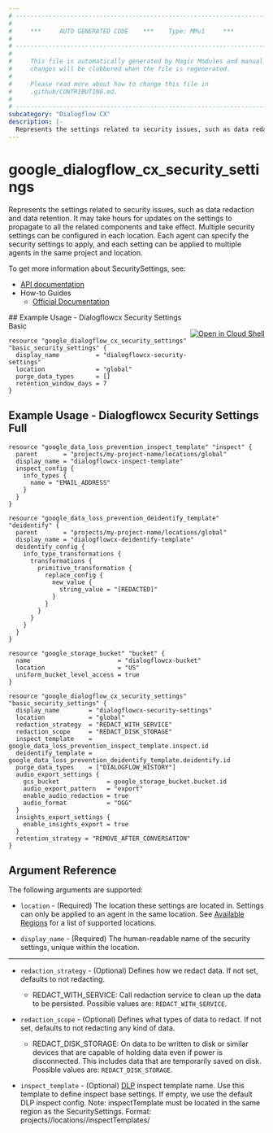 ```yaml
---
# ----------------------------------------------------------------------------
#
#     ***     AUTO GENERATED CODE    ***    Type: MMv1     ***
#
# ----------------------------------------------------------------------------
#
#     This file is automatically generated by Magic Modules and manual
#     changes will be clobbered when the file is regenerated.
#
#     Please read more about how to change this file in
#     .github/CONTRIBUTING.md.
#
# ----------------------------------------------------------------------------
subcategory: "Dialogflow CX"
description: |-
  Represents the settings related to security issues, such as data redaction and data retention.
---
```


# google\_dialogflow\_cx\_security\_settings

Represents the settings related to security issues, such as data redaction and data retention. It may take hours for updates on the settings to propagate to all the related components and take effect.
Multiple security settings can be configured in each location. Each agent can specify the security settings to apply, and each setting can be applied to multiple agents in the same project and location.


To get more information about SecuritySettings, see:

* [API documentation](https://cloud.google.com/dialogflow/cx/docs/reference/rest/v3/projects.locations.securitySettings)
* How-to Guides
    * [Official Documentation](https://cloud.google.com/dialogflow/cx/docs)

<div class = "oics-button" style="float: right; margin: 0 0 -15px">
  <a href="https://console.cloud.google.com/cloudshell/open?cloudshell_git_repo=https%3A%2F%2Fgithub.com%2Fterraform-google-modules%2Fdocs-examples.git&cloudshell_working_dir=dialogflowcx_security_settings_basic&cloudshell_image=gcr.io%2Fcloudshell-images%2Fcloudshell%3Alatest&open_in_editor=main.tf&cloudshell_print=.%2Fmotd&cloudshell_tutorial=.%2Ftutorial.md" target="_blank">
    <img alt="Open in Cloud Shell" src="//gstatic.com/cloudssh/images/open-btn.svg" style="max-height: 44px; margin: 32px auto; max-width: 100%;">
  </a>
</div>
## Example Usage - Dialogflowcx Security Settings Basic


```hcl
resource "google_dialogflow_cx_security_settings" "basic_security_settings" {
  display_name          = "dialogflowcx-security-settings"
  location              = "global"
  purge_data_types      = []
  retention_window_days = 7
}
```
## Example Usage - Dialogflowcx Security Settings Full


```hcl
resource "google_data_loss_prevention_inspect_template" "inspect" {
  parent       = "projects/my-project-name/locations/global"
  display_name = "dialogflowcx-inspect-template"
  inspect_config {
    info_types {
      name = "EMAIL_ADDRESS"
    }
  }
}

resource "google_data_loss_prevention_deidentify_template" "deidentify" {
  parent       = "projects/my-project-name/locations/global"
  display_name = "dialogflowcx-deidentify-template"
  deidentify_config {
    info_type_transformations {
      transformations {
        primitive_transformation {
          replace_config {
            new_value {
              string_value = "[REDACTED]"
            }
          }
        }
      }
    }
  }
}

resource "google_storage_bucket" "bucket" {
  name                        = "dialogflowcx-bucket"
  location                    = "US"
  uniform_bucket_level_access = true
}

resource "google_dialogflow_cx_security_settings" "basic_security_settings" {
  display_name        = "dialogflowcx-security-settings"
  location            = "global"
  redaction_strategy  = "REDACT_WITH_SERVICE"
  redaction_scope     = "REDACT_DISK_STORAGE"
  inspect_template    = google_data_loss_prevention_inspect_template.inspect.id
  deidentify_template = google_data_loss_prevention_deidentify_template.deidentify.id
  purge_data_types    = ["DIALOGFLOW_HISTORY"]
  audio_export_settings {
    gcs_bucket             = google_storage_bucket.bucket.id
    audio_export_pattern   = "export"
    enable_audio_redaction = true
    audio_format           = "OGG"
  }
  insights_export_settings {
    enable_insights_export = true
  }
  retention_strategy = "REMOVE_AFTER_CONVERSATION"
}
```

## Argument Reference

The following arguments are supported:


* `location` -
  (Required)
  The location these settings are located in. Settings can only be applied to an agent in the same location.
  See [Available Regions](https://cloud.google.com/dialogflow/cx/docs/concept/region#avail) for a list of supported locations.

* `display_name` -
  (Required)
  The human-readable name of the security settings, unique within the location.


- - -


* `redaction_strategy` -
  (Optional)
  Defines how we redact data. If not set, defaults to not redacting.
  * REDACT_WITH_SERVICE: Call redaction service to clean up the data to be persisted.
  Possible values are: `REDACT_WITH_SERVICE`.

* `redaction_scope` -
  (Optional)
  Defines what types of data to redact. If not set, defaults to not redacting any kind of data.
  * REDACT_DISK_STORAGE: On data to be written to disk or similar devices that are capable of holding data even if power is disconnected. This includes data that are temporarily saved on disk.
  Possible values are: `REDACT_DISK_STORAGE`.

* `inspect_template` -
  (Optional)
  [DLP](https://cloud.google.com/dlp/docs) inspect template name. Use this template to define inspect base settings. If empty, we use the default DLP inspect config.
  Note: inspectTemplate must be located in the same region as the SecuritySettings.
  Format: projects/<Project ID>/locations/<Location ID>/inspectTemplates/<Template ID> OR organizations/<Organization ID>/locations/<Location ID>/inspectTemplates/<Template ID>

* `deidentify_template` -
  (Optional)
  [DLP](https://cloud.google.com/dlp/docs) deidentify template name. Use this template to define de-identification configuration for the content. If empty, Dialogflow replaces sensitive info with [redacted] text.
  Note: deidentifyTemplate must be located in the same region as the SecuritySettings.
  Format: projects/<Project ID>/locations/<Location ID>/deidentifyTemplates/<Template ID> OR organizations/<Organization ID>/locations/<Location ID>/deidentifyTemplates/<Template ID>

* `purge_data_types` -
  (Optional)
  List of types of data to remove when retention settings triggers purge.
  Each value may be one of: `DIALOGFLOW_HISTORY`.

* `audio_export_settings` -
  (Optional)
  Controls audio export settings for post-conversation analytics when ingesting audio to conversations.
  If retention_strategy is set to REMOVE_AFTER_CONVERSATION or gcs_bucket is empty, audio export is disabled.
  If audio export is enabled, audio is recorded and saved to gcs_bucket, subject to retention policy of gcs_bucket.
  This setting won't effect audio input for implicit sessions via [Sessions.DetectIntent](https://cloud.google.com/dialogflow/cx/docs/reference/rest/v3/projects.locations.agents.sessions/detectIntent#google.cloud.dialogflow.cx.v3.Sessions.DetectIntent).
  Structure is [documented below](#nested_audio_export_settings).

* `insights_export_settings` -
  (Optional)
  Controls conversation exporting settings to Insights after conversation is completed.
  If retentionStrategy is set to REMOVE_AFTER_CONVERSATION, Insights export is disabled no matter what you configure here.
  Structure is [documented below](#nested_insights_export_settings).

* `retention_window_days` -
  (Optional)
  Retains the data for the specified number of days. User must set a value lower than Dialogflow's default 365d TTL (30 days for Agent Assist traffic), higher value will be ignored and use default. Setting a value higher than that has no effect. A missing value or setting to 0 also means we use default TTL.
  Only one of `retention_window_days` and `retention_strategy` may be set.

* `retention_strategy` -
  (Optional)
  Defines how long we retain persisted data that contains sensitive info. Only one of `retention_window_days` and `retention_strategy` may be set.
  * REMOVE_AFTER_CONVERSATION: Removes data when the conversation ends. If there is no conversation explicitly established, a default conversation ends when the corresponding Dialogflow session ends.
  Possible values are: `REMOVE_AFTER_CONVERSATION`.

* `project` - (Optional) The ID of the project in which the resource belongs.
    If it is not provided, the provider project is used.


<a name="nested_audio_export_settings"></a>The `audio_export_settings` block supports:

* `gcs_bucket` -
  (Optional)
  Cloud Storage bucket to export audio record to. Setting this field would grant the Storage Object Creator role to the Dialogflow Service Agent. API caller that tries to modify this field should have the permission of storage.buckets.setIamPolicy.

* `audio_export_pattern` -
  (Optional)
  Filename pattern for exported audio.

* `enable_audio_redaction` -
  (Optional)
  Enable audio redaction if it is true.

* `audio_format` -
  (Optional)
  File format for exported audio file. Currently only in telephony recordings.
  * MULAW: G.711 mu-law PCM with 8kHz sample rate.
  * MP3: MP3 file format.
  * OGG: OGG Vorbis.
  Possible values are: `MULAW`, `MP3`, `OGG`.

<a name="nested_insights_export_settings"></a>The `insights_export_settings` block supports:

* `enable_insights_export` -
  (Required)
  If enabled, we will automatically exports conversations to Insights and Insights runs its analyzers.

## Attributes Reference

In addition to the arguments listed above, the following computed attributes are exported:

* `id` - an identifier for the resource with format `projects/{{project}}/locations/{{location}}/securitySettings/{{name}}`

* `name` -
  The unique identifier of the settings.
  Format: projects/<Project ID>/locations/<Location ID>/securitySettings/<Security Settings ID>.


## Timeouts

This resource provides the following
[Timeouts](https://developer.hashicorp.com/terraform/plugin/sdkv2/resources/retries-and-customizable-timeouts) configuration options:

- `create` - Default is 40 minutes.
- `update` - Default is 40 minutes.
- `delete` - Default is 20 minutes.

## Import


SecuritySettings can be imported using any of these accepted formats:

```
$ terraform import google_dialogflow_cx_security_settings.default projects/{{project}}/locations/{{location}}/securitySettings/{{name}}
$ terraform import google_dialogflow_cx_security_settings.default {{project}}/{{location}}/{{name}}
$ terraform import google_dialogflow_cx_security_settings.default {{location}}/{{name}}
```

## User Project Overrides

This resource supports [User Project Overrides](https://registry.terraform.io/providers/hashicorp/google/latest/docs/guides/provider_reference#user_project_override).

